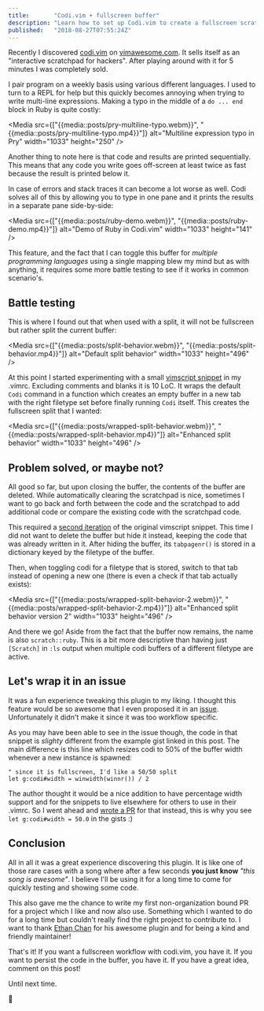 ```yaml
---
title:       "Codi.vim + fullscreen buffer"
description: "Learn how to set up Codi.vim to create a fullscreen scratch buffer that also works with Vim splits. We will take a look at wrapping the <code>Codi</code> command and improving the buffer name(s) as seen in <code>:ls</code>."
published:   "2018-08-27T07:55:24Z"
---
```


<Media
    src="{{media::posts/codi-banner.png}}"
    alt="A Codi.vim fullscreen buffer"
    width="1672"
    height="972"
    class="wide"
/>

Recently I discovered [codi.vim](https://github.com/metakirby5/codi.vim "Visit metakirby5/codi.vim on GitHub") on [vimawesome.com](https://vimawesome.com/?q=cat%3Aother "Visit vimawesome.com 'Other' category plugin").
It sells itself as an "interactive scratchpad for hackers".
After playing around with it for 5 minutes I was completely sold.

I pair program on a weekly basis using various different languages.
I used to turn to a REPL for help but this quickly becomes annoying when trying to write multi-line expressions.
Making a typo in the middle of a `do ... end` block in Ruby is quite costly:

<Media
    src={["{{media::posts/pry-multiline-typo.webm}}", "{{media::posts/pry-multiline-typo.mp4}}"]}
    alt="Multiline expression typo in Pry"
    width="1033"
    height="250"
/>

Another thing to note here is that code and results are printed sequentially.
This means that any code you write goes off-screen at least twice as fast because the result is printed below it.

In case of errors and stack traces it can become a lot worse as well.
Codi solves all of this by allowing you to type in one pane and it prints the results in a separate pane side-by-side:

<Media
    src={["{{media::posts/ruby-demo.webm}}", "{{media::posts/ruby-demo.mp4}}"]}
    alt="Demo of Ruby in Codi.vim"
    width="1033"
    height="141"
/>

This feature, and the fact that I can toggle this buffer for _multiple programming languages_ using a single mapping blew my mind but as with anything,
it requires some more battle testing to see if it works in common scenario's.

## Battle testing

This is where I found out that when used with a split, it will not be fullscreen but rather split the current buffer:

<Media
    src={["{{media::posts/split-behavior.webm}}", "{{media::posts/split-behavior.mp4}}"]}
    alt="Default split behavior"
    width="1033"
    height="496"
/>

At this point I started experimenting with a small [vimscript snippet](https://gist.github.com/SidOfc/5218a7a9f12ed2105a9b052ca8e6707e "Visit codi.vim snippet github gist") in my .vimrc.
Excluding comments and blanks it is 10 LoC.
It wraps the default `Codi` command in a function which creates an empty buffer in a new tab with the right filetype set before finally running `Codi` itself.
This creates the fullscreen split that I wanted:

<Media
    src={["{{media::posts/wrapped-split-behavior.webm}}", "{{media::posts/wrapped-split-behavior.mp4}}"]}
    alt="Enhanced split behavior"
    width="1033"
    height="496"
/>

## Problem solved, or maybe not?

All good so far, but upon closing the buffer, the contents of the buffer are deleted.
While automatically clearing the scratchpad is nice, sometimes I want to go back and forth between the code and the scratchpad to add additional code or compare the existing code with the scratchpad code.

This required a [second iteration](https://gist.github.com/SidOfc/3f94244a8b08406710b6669052f66d62 "Visit second codi.vim snippet github gist") of the original vimscript snippet.
This time I did not want to delete the buffer but hide it instead, keeping the code that was already written in it.
After hiding the buffer, its `tabpagenr()` is stored in a dictionary keyed by the filetype of the buffer.

Then, when toggling codi for a filetype that is stored, switch to that tab instead of opening a new one (there is even a check if that tab actually exists):

<Media
    src={["{{media::posts/wrapped-split-behavior-2.webm}}", "{{media::posts/wrapped-split-behavior-2.mp4}}"]}
    alt="Enhanced split behavior version 2"
    width="1033"
    height="496"
/>

And there we go! Aside from the fact that the buffer now remains, the name is also `scratch::ruby`.
This is a bit more descriptive than having just `[Scratch]` in `:ls` output when multiple codi buffers of a different filetype are active.

## Let's wrap it in an issue

It was a fun experience tweaking this plugin to my liking.
I thought this feature would be so awesome that I even proposed it in an [issue](https://github.com/metakirby5/codi.vim/issues/94 "View metakirby5/codi.vim issue #94").
Unfortunately it didn't make it since it was too workflow specific.

As you may have been able to see in the issue though, the code in that snippet is _slighty_ different from the example gist linked in this post.
The main difference is this line which resizes codi to 50% of the buffer width whenever a new instance is spawned:

~~~viml
" since it is fullscreen, I'd like a 50/50 split
let g:codi#width = winwidth(winnr()) / 2
~~~

The author thought it would be a nice addition to have percentage width support and for the snippets to live elsewhere for others to use in their .vimrc.
So I went ahead and [wrote a PR](https://github.com/metakirby5/codi.vim/pull/95 "View metakirby5/codi.vim pull request #95") for that instead, this is why you see
`let g:codi#width = 50.0` in the gists :)

## Conclusion

All in all it was a great experience discovering this plugin.
It is like one of those rare cases with a song where after a few seconds **you just know** _"this song is awesome"_.
I believe I'll be using it for a long time to come for quickly testing and showing some code.

This also gave me the chance to write my first non-organization bound PR for a project which I like and now also use.
Something which I wanted to do for a long time but couldn't really find the right project to contribute to.
I want to thank [Ethan Chan](https://medium.com/@metakirby5 "View @metakirby5 on Medium") for his awesome plugin and for being a kind and friendly maintainer!

That's it! If you want a fullscreen workflow with codi.vim, you have it.
If you want to persist the code in the buffer, you have it.
If you have a great idea, comment on this post!

Until next time.

:wave:
